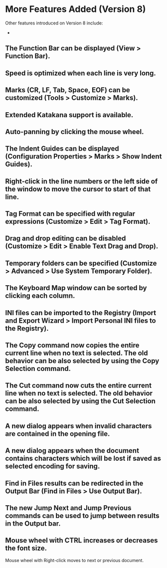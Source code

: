 # More Features Added (Version 8)

Other features introduced on Version 8 include:

-
The Function Bar can be displayed (View > Function Bar).
-
Speed is optimized when each line is very long.
-
Marks (CR, LF, Tab, Space, EOF) can be customized (Tools > Customize > Marks).
-
Extended Katakana support is available.
-
Auto-panning by clicking the mouse wheel.
-
The Indent Guides can be displayed (Configuration Properties > Marks > Show Indent Guides).
-
Right-click in the line numbers or the left side of the window to move the cursor to start of that line.
-
Tag Format can be specified with regular expressions (Customize > Edit > Tag Format).
-
Drag and drop editing can be disabled (Customize > Edit > Enable Text Drag and Drop).
-
Temporary folders can be specified (Customize > Advanced > Use System Temporary Folder).
-
The Keyboard Map window can be sorted by clicking each column.
-
INI files can be imported to the Registry (Import and Export Wizard > Import Personal INI files to the Registry).
-
The **Copy** command now copies the entire current line when no text is selected. The old behavior can be also selected by using the **Copy Selection** command.
-
The **Cut** command now cuts the entire current line when no text is selected. The old behavior can be also selected by using the **Cut Selection** command.
-
A new dialog appears when invalid characters are contained in the opening file.
-
A new dialog appears when the document contains characters which will be lost if saved as selected encoding for saving.
-
Find in Files results can be redirected in the Output Bar (Find in Files > Use Output Bar).
-
The new **Jump Next** and **Jump Previous** commands can be used to jump between results in the Output bar.
-
Mouse wheel with CTRL increases or decreases the font size.
-
Mouse wheel with Right-click moves to next or previous document.
